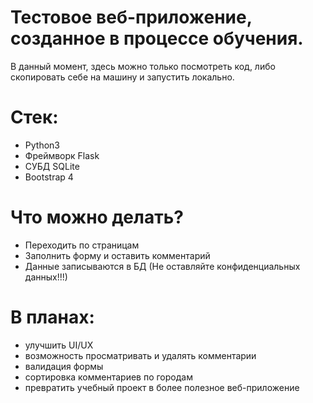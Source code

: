 # Тестовое веб-приложение, созданное в процессе обучения.
В данный момент, здесь можно только посмотреть код, либо скопировать себе на машину и запустить локально.

# Стек: 
- Python3
- Фреймворк Flask
- СУБД SQLite
- Bootstrap 4

# Что можно делать?
- Переходить по страницам
- Заполнить форму и оставить комментарий
- Данные записываются в БД (Не оставляйте конфиденциальных данных!!!)

# В планах:
- улучшить UI/UX
- возможность просматривать и удалять комментарии
- валидация формы
- сортировка комментариев по городам
- превратить учебный проект в более полезное веб-приложение

